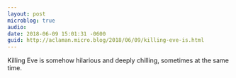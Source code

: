 ```yaml
---
layout: post
microblog: true
audio: 
date: 2018-06-09 15:01:31 -0600
guid: http://aclaman.micro.blog/2018/06/09/killing-eve-is.html
---
```

Killing Eve is somehow hilarious and deeply chilling, sometimes at the same time.
